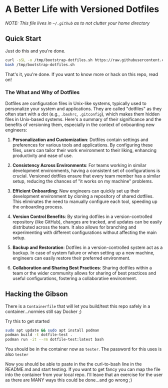 # A Better Life with Versioned Dotfiles

_NOTE: This file lives in `~/.github` as to not clutter your home directory_


## Quick Start

Just do this and you're done.


```sh
curl -sSL -o /tmp/bootstrap-dotfiles.sh https://raw.githubusercontent.com/battellecube/dotfiles/main/.local/bin/bootstrap-dotfiles.sh
bash /tmp/bootstrap-dotfiles.sh
```

That's it, you're done. If you want to know more or hack on this repo, read on!


### The What and Why of Dotfiles

Dotfiles are configuration files in Unix-like systems, typically used to personalize your system and applications. They are called "dotfiles" as they often start with a dot (e.g., `.bashrc`, `.gitconfig`), which makes them hidden files in Unix-based systems. Here's a summary of their significance and the benefits of versioning them, especially in the context of onboarding new engineers:

1. **Personalization and Customization**: Dotfiles contain settings and preferences for various tools and applications. By configuring these files, users can tailor their work environment to their liking, enhancing productivity and ease of use.

2. **Consistency Across Environments**: For teams working in similar development environments, having a consistent set of configurations is crucial. Versioned dotfiles ensure that every team member has a similar setup, reducing the chances of "it works on my machine" problems.

3. **Efficient Onboarding**: New engineers can quickly set up their development environment by cloning a repository of shared dotfiles. This eliminates the need to manually configure each tool, speeding up the onboarding process.

4. **Version Control Benefits**: By storing dotfiles in a version-controlled repository (like GitHub), changes are tracked, and updates can be easily distributed across the team. It also allows for branching and experimenting with different configurations without affecting the main setup.

5. **Backup and Restoration**: Dotfiles in a version-controlled system act as a backup. In case of system failure or when setting up a new machine, engineers can easily restore their preferred environment.

6. **Collaboration and Sharing Best Practices**: Sharing dotfiles within a team or the wider community allows for sharing of best practices and useful configurations, fostering a collaborative environment.


## Hacking the Gibson

There is a `Containerfile` that will let you build/test this repo safely in a
container...normies still say Docker ;)

Try this to get started

```sh
sudo apt update && sudo apt install podman
podman build -t dotfile-test .
podman run -it --rm dotfile-test:latest bash
```

You should be in the container now as `tester`.  The password for this uses is
also `tester`

Now you should be able to paste in the the curl-to-bash line in the README.md
and start testing.  If you want to get fancy you can map the file into the
container from your local repo.  I'll leave that an exercise for the user as
there are MANY ways this could be done...and go wrong ;)


